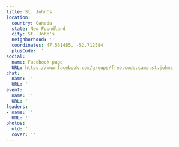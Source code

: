 ```yaml
---
title: St. John's
location:
  country: Canada
  state: New Foundland
  city: St. John's
  neighborhood: ''
  coordinates: 47.561485, -52.712584
  plusCode: ''
social:
  name: Facebook page
  URL: https://www.facebook.com/groups/free.code.camp.st.johns
chat:
  name: ''
  URL: ''
event:
  name: ''
  URL: ''
leaders:
- name: ''
  URL: ''
photos:
  old: ''
  cover: ''
---
```

